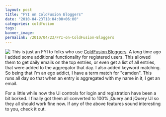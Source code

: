```yaml
---
layout: post
title: "FYI on ColdFusion Bloggers"
date: "2010-04-23T18:04:00+06:00"
categories: coldfusion 
tags: 
banner_image: 
permalink: /2010/04/23/FYI-on-ColdFusion-Bloggers
---
```


<img src="https://static.raymondcamden.com/images/cfjedi/cfb.png" align="left" style="margin-right: 5px" />This is just an FYI to folks who use <a href="http://www.coldfusionbloggers.org">ColdFusion Bloggers</a>. A <i>long</i> time ago I added some additional functionality for registered users. This allowed them to get daily emails on the top entries, or even get a list of all entries, that were added to the aggregator that day. I also added keyword matching. So being that I'm an ego addict, I have a term match for "camden". This runs all day so that when an entry is aggregated with my name in it, I get an email.

For a little while now the UI controls for login and registration have been a bit borked. I finally got them all converted to 100% jQuery and jQuery UI so they all should work fine now. If any of the above features sound interesting to you, check it out. 
<br clear="left">